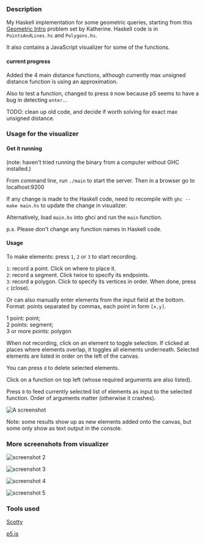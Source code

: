 ### Description

My Haskell implementation for some geometric queries, starting from this [Geometric Intro](https://github.com/penrose/GraphicsAPIDocs/blob/master/GeometryIntro.pdf) problem set by Katherine. Haskell code is in `PointsAndLines.hs` and `Polygons.hs`.

It also contains a JavaScript visualizer for some of the functions.

#### current progress

Added the 4 main distance functions, although currently max unsigned distance function is using an approximation.
  
Also to test a function, changed to press `0` now because p5 seems to have a bug in detecting `enter`...

TODO: clean up old code, and decide if worth solving for exact max unsigned distance.

### Usage for the visualizer

#### Get it running

(note: haven't tried running the binary from a computer without GHC installed.)

From command line, run `./main` to start the server. Then in a browser go to localhost:9200

If any change is made to the Haskell code, need to recompile with `ghc --make main.hs` to update the change in visualizer.

Alternatively, load `main.hs` into ghci and run the `main` function.

p.s. Please don't change any function names in Haskell code.

#### Usage

To make elements: press `1`, `2` or `3` to start recording.

`1`: record a point. Click on where to place it.  
`2`: record a segment. Click twice to specify its endpoints.  
`3`: record a polygon. Click to specify its vertices in order. When done, press `c` (close).

Or can also manually enter elements from the input field at the bottom. Format: points separated by commas, each point in form `[x,y]`. 

1 point: point;  
2 points: segment;  
3 or more points: polygon

When not recording, click on an element to toggle selection. If clicked at places where elements overlap, it toggles all elements underneath. Selected elements are listed in order on the left of the canvas.

You can press `d` to delete selected elements.

Click on a function on top left (whose required arguments are also listed).

Press `0` to feed currently selected list of elements as input to the selected function. Order of arguments matter (otherwise it crashes).

![A screenshot](https://miyehn.me/files/screenshot.png)

Note: some results show up as new elements added onto the canvas, but some only show as text output in the console.


### More screenshots from visualizer

![screenshot 2](https://miyehn.me/files/screenshot2.png)

![screenshot 3](https://miyehn.me/files/screenshot3.png)

![screenshot 4](https://miyehn.me/files/screenshot4.png)

![screenshot 5](https://miyehn.me/files/screenshot5.png)



### Tools used

[Scotty](https://github.com/scotty-web/scotty)

[p5.js](https://p5js.org/)